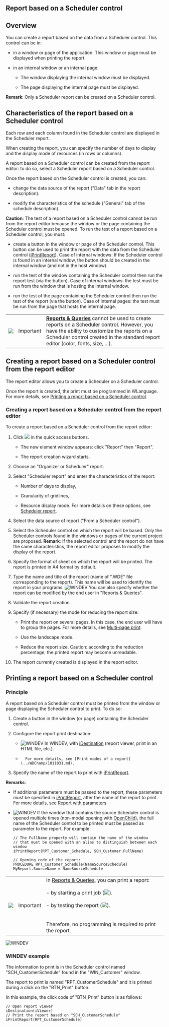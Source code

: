 


## Report based on a Scheduler control
			



<a name="NOTE1"></a>
<a name="NOTE1_1"></a>


## Overview
<a name="overview_ELTTEXTE000259"></a>
You can create a report based on the data from a Scheduler control. This control can be in:

- in a window or page of the application. This window or page must be displayed when printing the report.

- in an internal window or an internal page: 

	- The window displaying the internal window must be displayed.

	- The page displaying the internal page must be displayed.







**Remark**: Only a Scheduler report can be created on a Scheduler control. 

<a name="NOTE2"></a>
<a name="NOTE2_1"></a>


## Characteristics of the report based on a Scheduler control
<a name="characteristics_the_report_based_scheduler_control_ELTTEXTE000283"></a>
Each row and each column found in the Scheduler control are displayed in the Scheduler report. 

When creating the report, you can specify the number of days to display and the display mode of resources (in rows or columns). 

A report based on a Scheduler control can be created from the report editor: to do so, select a Scheduler report based on a Scheduler control. 

Once the report based on the Scheduler control is created, you can: 

- change the data source of the report ("Data" tab in the report description).

- modify the characteristics of the schedule ("General" tab of the schedule description). 




**Caution**: The test of a report based on a Scheduler control cannot be run from the report editor because the window or the page containing the Scheduler control must be opened. To run the test of a report based on a Scheduler control, you must:

- create a button in the window or page of the Scheduler control. This button can be used to print the report with the data from the Scheduler control ([iPrintReport](../WDLang5/3046032.md)). 
	Case of internal windows: If the Scheduler control is found in an internal window, the button should be created in the internal window (and not in the host window).

- run the test of the window containing the Scheduler control then run the report test (via the button).
	Case of internal windows: the test must be run from the window that is hosting the internal window.

- run the test of the page containing the Scheduler control then run the test of the report (via the button).
	Case of internal pages: the test must be run from the page that hosts the internal page.


|   |   |   |
| --- | --- | --- |
| ![](https://doc.pcsoft.fr/en-US/images/image.awp?langid=3&name=ER.png) | Important | [**Reports & Queries**](../Presentation/3088004.md) cannot be used to create reports on a Scheduler control. However, you have the ability to customize the reports on a Scheduler control created in the standard report editor (color, fonts, size, ...). |





<a name="NOTE3"></a>
<a name="NOTE3_1"></a>


## Creating a report based on a Scheduler control from the report editor
<a name="creating_report_based_scheduler_control_from_the_report_editor_ELTTEXTE000325"></a>
The report editor allows you to create a Scheduler on a Scheduler control.

Once the report is created, the print must be programmed in WLanguage. For more details, see [Printing a report based on a Scheduler control](#NOTE4_1).
<a name="NOTE3_2"></a>


### Creating a report based on a Scheduler control from the report editor
<a name="creating_report_based_scheduler_control_from_the_report_editor_ELTPARAGRAPHE000072"></a>

To create a report based on a Scheduler control from the report editor:

1. Click ![](https://doc.pcsoft.fr/en-US/images/image.awp?langid=3&name=ico_nouveau.gif) in the quick access buttons. 

	- The new element window appears: click "Report" then "Report". 

	- The report creation wizard starts.




2. Choose an "Organizer or Scheduler" report. 

3. Select "Scheduler report" and enter the characteristics of the report: 

	- Number of days to display, 

	- Granularity of gridlines, 

	- Resource display mode. 
			For more details on these options, see [Scheduler report](../WDChamp/1011078.md). 




4. Select the data source of report ("From a Scheduler control").

5. Select the Scheduler control on which the report will be based. Only the Scheduler controls found in the windows or pages of the current project are proposed.
	**Remark**: If the selected control and the report do not have the same characteristics, the report editor proposes to modify the display of the report.

6. Specify the format of sheet on which the report will be printed. The report is printed in A4 format by default.

7. Type the name and title of the report (name of ".WDE" file corresponding to the report). This name will be used to identify the report in your programs.
	![WINDEV](https://doc.pcsoft.fr/ext/images/us/WD.png) You can also specify whether the report can be modified by the end user in "Reports & Queries". 

8. Validate the report creation. 

9. Specify (if necessary) the mode for reducing the report size: 

	- Print the report on several pages. In this case, the end user will have to group the pages. For more details, see [Multi-page print](../WDChamp/1011065.md). 

	- Use the landscape mode. 

	- Reduce the report size. Caution: according to the reduction percentage, the printed report may become unreadable. 




10. The report currently created is displayed in the report editor.




<a name="NOTE4"></a>
<a name="NOTE4_1"></a>


## Printing a report based on a Scheduler control
<a name="printing_report_based_scheduler_control_ELTTEXTE000355"></a>


### Principle
<a name="principle_ELTPARAGRAPHE000121"></a>

A report based on a Scheduler control must be printed from the window or page displaying the Scheduler control to print. To do so:

1. Create a button in the window (or page) containing the Scheduler control.

2. Configure the report print destination:

	- ![WINDEV](https://doc.pcsoft.fr/ext/images/us/WD.png) In WINDEV, with [iDestination](../WDLang5/3046074.md) (report viewer, print in an HTML file, etc.).

	- 
			For more details, see [Print modes of a report](../WDChamp/1011031.md).




3. Specify the name of the report to print with [iPrintReport](../WDLang5/3046032.md).




**Remarks**:

- If additional parameters must be passed to the report, these parameters must be specified in [iPrintReport](../WDLang5/3046032.md), after the name of the report to print. For more details, see [Report with parameters](../WDChamp/1011008.md).

- ![WINDEV](https://doc.pcsoft.fr/ext/images/us/WD.png) If the window that contains the source Scheduler control is opened multiple times (non-modal opening with [OpenChild](../WDLang1/3038021.md)), the full name of the Scheduler control to be printed must be passed as parameter to the report. For example: 
	
	```wl
	// The FullName property will contain the name of the window 
	// that must be opened with an alias to distinguish between each window
	iPrintReport(RPT_Customer_Schedule, SCH_Customer.FullName)
	```

	```wl
	// Opening code of the report: 
	PROCEDURE RPT_Customer_Schedule(NameSourceSchedule)
	MyReport.SourceName = NameSourceSchedule
	```



|   |   |   |
| --- | --- | --- |
| ![](https://doc.pcsoft.fr/en-US/images/image.awp?langid=3&name=ER.png) | Important | In [Reports & Queries](../Presentation/3088004.md), you can print a report:<br><br>- by starting a print job (![](https://doc.pcsoft.fr/en-US/images/image.awp?langid=3&name=Ico_Imprimer.gif)). <br><br>- by testing the report (![](https://doc.pcsoft.fr/en-US/images/image.awp?langid=3&name=Ico_Go_Fenetre_WD_bl.gif)). <br><br><br>Therefore, no programming is required to print the report. |




<a name="NOTE4_2"></a>
![WINDEV](https://doc.pcsoft.fr/ext/images/us/WD.png) 

### WINDEV example
<a name="windev_example_ELTPARAGRAPHE000189"></a>

The information to print is in the Scheduler control named "SCH_CustomerSchedule" found in the "WIN_Customer" window.

The report to print is named "RPT_CustomerSchedule" and it is printed during a click on the "BTN_Print" button.

In this example, the click code of "BTN_Print" button is as follows:


```wl
// Open report viewer
iDestination(iViewer)
// Print the report based on "SCH_CustomerSchedule" 
iPrintReport(RPT_CustomerSchedule)
```

<a name="NOTE4_3"></a>


